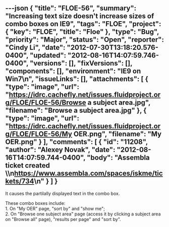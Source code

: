 ---json
{
  "title": "FLOE-56",
  "summary": "Increasing text size doesn't increase sizes of combo boxes on IE9",
  "tags": "FLOE",
  "project": {
    "key": "FLOE",
    "title": "Floe"
  },
  "type": "Bug",
  "priority": "Major",
  "status": "Open",
  "reporter": "Cindy Li",
  "date": "2012-07-30T13:18:20.576-0400",
  "updated": "2012-08-16T14:07:59.746-0400",
  "versions": [],
  "fixVersions": [],
  "components": [],
  "environment": "IE9 on Win7\n",
  "issueLinks": [],
  "attachments": [
    {
      "type": "image",
      "url": "https://idrc.cachefly.net/issues.fluidproject.org/FLOE/FLOE-56/Browse a subject area.jpg",
      "filename": "Browse a subject area.jpg"
    },
    {
      "type": "image",
      "url": "https://idrc.cachefly.net/issues.fluidproject.org/FLOE/FLOE-56/My OER.png",
      "filename": "My OER.png"
    }
  ],
  "comments": [
    {
      "id": "11208",
      "author": "Alexey Novak",
      "date": "2012-08-16T14:07:59.744-0400",
      "body": "Assembla ticket created \\\n<https://www.assembla.com/spaces/iskme/tickets/734>\n"
    }
  ]
}
---
It causes the partilally displayed text in the combo box.

These combo boxes include:\
1\. On "My OER" page, "sort by" and "show me";\
2\. On "Browse one subject area" page (access it by clicking a subject area on "Browse all" page), "results per page" and "sort by".

        